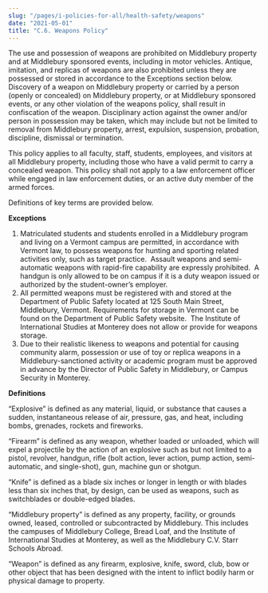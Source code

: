 ```yaml
---
slug: "/pages/i-policies-for-all/health-safety/weapons"
date: "2021-05-01"
title: "C.6. Weapons Policy"
---
```


The use and possession of weapons are prohibited on Middlebury property and at Middlebury sponsored events, including in motor vehicles. Antique, imitation, and replicas of weapons are also prohibited unless they are possessed or stored in accordance to the Exceptions section below. Discovery of a weapon on Middlebury property or carried by a person (openly or concealed) on Middlebury property, or at Middlebury sponsored events, or any other violation of the weapons policy, shall result in confiscation of the weapon. Disciplinary action against the owner and/or person in possession may be taken, which may include but not be limited to removal from Middlebury property, arrest, expulsion, suspension, probation, discipline, dismissal or termination.

This policy applies to all faculty, staff, students, employees, and visitors at all Middlebury property, including those who have a valid permit to carry a concealed weapon. This policy shall not apply to a law enforcement officer while engaged in law enforcement duties, or an active duty member of the armed forces.

Definitions of key terms are provided below.

**Exceptions**

1.  Matriculated students and students enrolled in a Middlebury program and living on a Vermont campus are permitted, in accordance with Vermont law, to possess weapons for hunting and sporting related activities only, such as target practice.  Assault weapons and semi-automatic weapons with rapid-fire capability are expressly prohibited.  A handgun is only allowed to be on campus if it is a duty weapon issued or authorized by the student-owner’s employer.  
2.  All permitted weapons must be registered with and stored at the Department of Public Safety located at 125 South Main Street, Middlebury, Vermont. Requirements for storage in Vermont can be found on the Department of Public Safety website.  The Institute of International Studies at Monterey does not allow or provide for weapons storage.
3.  Due to their realistic likeness to weapons and potential for causing community alarm, possession or use of toy or replica weapons in a Middlebury-sanctioned activity or academic program must be approved in advance by the Director of Public Safety in Middlebury, or Campus Security in Monterey.

**Definitions**

“Explosive” is defined as any material, liquid, or substance that causes a sudden, instantaneous release of air, pressure, gas, and heat, including bombs, grenades, rockets and fireworks.

“Firearm” is defined as any weapon, whether loaded or unloaded, which will expel a projectile by the action of an explosive such as but not limited to a pistol, revolver, handgun, rifle (bolt action, lever action, pump action, semi-automatic, and single-shot), gun, machine gun or shotgun.

“Knife” is defined as a blade six inches or longer in length or with blades less than six inches that, by design, can be used as weapons, such as switchblades or double-edged blades.

“Middlebury property” is defined as any property, facility, or grounds owned, leased, controlled or subcontracted by Middlebury. This includes the campuses of Middlebury College, Bread Loaf, and the Institute of International Studies at Monterey, as well as the Middlebury C.V. Starr Schools Abroad.

“Weapon” is defined as any firearm, explosive, knife, sword, club, bow or other object that has been designed with the intent to inflict bodily harm or physical damage to property.